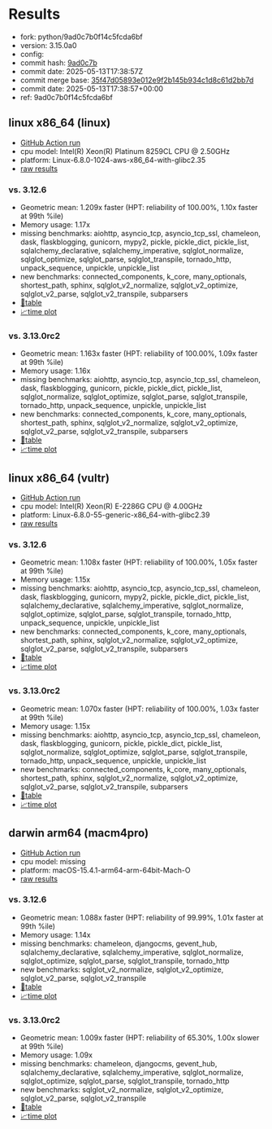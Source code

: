 # Results

- fork: python/9ad0c7b0f14c5fcda6bf
- version: 3.15.0a0
- config: 
- commit hash: [9ad0c7b](https://github.com/python/cpython/commit/9ad0c7b)
- commit date: 2025-05-13T17:38:57Z
- commit merge base: [35f47d05893e012e9f2b145b934c1d8c61d2bb7d](https://github.com/python/cpython/commit/35f47d05893e012e9f2b145b934c1d8c61d2bb7d)
- commit date: 2025-05-13T17:38:57+00:00
- ref: 9ad0c7b0f14c5fcda6bf

## linux x86_64 (linux)

- [GitHub Action run](https://github.com/facebookexperimental/free-threading-benchmarking/actions/runs/15009450205)
- cpu model: Intel(R) Xeon(R) Platinum 8259CL CPU @ 2.50GHz
- platform: Linux-6.8.0-1024-aws-x86_64-with-glibc2.35
- [raw results](bm-20250513-linux-x86_64-python-9ad0c7b0f14c5fcda6bf-3.15.0a0-9ad0c7b.json)

### vs. 3.12.6

- Geometric mean: 1.209x faster (HPT: reliability of 100.00%, 1.10x faster at 99th %ile)
- Memory usage: 1.17x
- missing benchmarks: aiohttp, asyncio_tcp, asyncio_tcp_ssl, chameleon, dask, flaskblogging, gunicorn, mypy2, pickle, pickle_dict, pickle_list, sqlalchemy_declarative, sqlalchemy_imperative, sqlglot_normalize, sqlglot_optimize, sqlglot_parse, sqlglot_transpile, tornado_http, unpack_sequence, unpickle, unpickle_list
- new benchmarks: connected_components, k_core, many_optionals, shortest_path, sphinx, sqlglot_v2_normalize, sqlglot_v2_optimize, sqlglot_v2_parse, sqlglot_v2_transpile, subparsers
- [📄table](bm-20250513-linux-x86_64-python-9ad0c7b0f14c5fcda6bf-3.15.0a0-9ad0c7b-vs-3.12.6.md)
- [📈time plot](bm-20250513-linux-x86_64-python-9ad0c7b0f14c5fcda6bf-3.15.0a0-9ad0c7b-vs-3.12.6.svg)

### vs. 3.13.0rc2

- Geometric mean: 1.163x faster (HPT: reliability of 100.00%, 1.09x faster at 99th %ile)
- Memory usage: 1.16x
- missing benchmarks: aiohttp, asyncio_tcp, asyncio_tcp_ssl, chameleon, dask, flaskblogging, gunicorn, pickle, pickle_dict, pickle_list, sqlglot_normalize, sqlglot_optimize, sqlglot_parse, sqlglot_transpile, tornado_http, unpack_sequence, unpickle, unpickle_list
- new benchmarks: connected_components, k_core, many_optionals, shortest_path, sphinx, sqlglot_v2_normalize, sqlglot_v2_optimize, sqlglot_v2_parse, sqlglot_v2_transpile, subparsers
- [📄table](bm-20250513-linux-x86_64-python-9ad0c7b0f14c5fcda6bf-3.15.0a0-9ad0c7b-vs-3.13.0rc2.md)
- [📈time plot](bm-20250513-linux-x86_64-python-9ad0c7b0f14c5fcda6bf-3.15.0a0-9ad0c7b-vs-3.13.0rc2.svg)

## linux x86_64 (vultr)

- [GitHub Action run](https://github.com/facebookexperimental/free-threading-benchmarking/actions/runs/15009450205)
- cpu model: Intel(R) Xeon(R) E-2286G CPU @ 4.00GHz
- platform: Linux-6.8.0-55-generic-x86_64-with-glibc2.39
- [raw results](bm-20250513-vultr-x86_64-python-9ad0c7b0f14c5fcda6bf-3.15.0a0-9ad0c7b.json)

### vs. 3.12.6

- Geometric mean: 1.108x faster (HPT: reliability of 100.00%, 1.05x faster at 99th %ile)
- Memory usage: 1.15x
- missing benchmarks: aiohttp, asyncio_tcp, asyncio_tcp_ssl, chameleon, dask, flaskblogging, gunicorn, mypy2, pickle, pickle_dict, pickle_list, sqlalchemy_declarative, sqlalchemy_imperative, sqlglot_normalize, sqlglot_optimize, sqlglot_parse, sqlglot_transpile, tornado_http, unpack_sequence, unpickle, unpickle_list
- new benchmarks: connected_components, k_core, many_optionals, shortest_path, sphinx, sqlglot_v2_normalize, sqlglot_v2_optimize, sqlglot_v2_parse, sqlglot_v2_transpile, subparsers
- [📄table](bm-20250513-vultr-x86_64-python-9ad0c7b0f14c5fcda6bf-3.15.0a0-9ad0c7b-vs-3.12.6.md)
- [📈time plot](bm-20250513-vultr-x86_64-python-9ad0c7b0f14c5fcda6bf-3.15.0a0-9ad0c7b-vs-3.12.6.svg)

### vs. 3.13.0rc2

- Geometric mean: 1.070x faster (HPT: reliability of 100.00%, 1.03x faster at 99th %ile)
- Memory usage: 1.15x
- missing benchmarks: aiohttp, asyncio_tcp, asyncio_tcp_ssl, chameleon, dask, flaskblogging, gunicorn, pickle, pickle_dict, pickle_list, sqlglot_normalize, sqlglot_optimize, sqlglot_parse, sqlglot_transpile, tornado_http, unpack_sequence, unpickle, unpickle_list
- new benchmarks: connected_components, k_core, many_optionals, shortest_path, sphinx, sqlglot_v2_normalize, sqlglot_v2_optimize, sqlglot_v2_parse, sqlglot_v2_transpile, subparsers
- [📄table](bm-20250513-vultr-x86_64-python-9ad0c7b0f14c5fcda6bf-3.15.0a0-9ad0c7b-vs-3.13.0rc2.md)
- [📈time plot](bm-20250513-vultr-x86_64-python-9ad0c7b0f14c5fcda6bf-3.15.0a0-9ad0c7b-vs-3.13.0rc2.svg)

## darwin arm64 (macm4pro)

- [GitHub Action run](https://github.com/facebookexperimental/free-threading-benchmarking/actions/runs/15009450205)
- cpu model: missing
- platform: macOS-15.4.1-arm64-arm-64bit-Mach-O
- [raw results](bm-20250513-macm4pro-arm64-python-9ad0c7b0f14c5fcda6bf-3.15.0a0-9ad0c7b.json)

### vs. 3.12.6

- Geometric mean: 1.088x faster (HPT: reliability of 99.99%, 1.01x faster at 99th %ile)
- Memory usage: 1.14x
- missing benchmarks: chameleon, djangocms, gevent_hub, sqlalchemy_declarative, sqlalchemy_imperative, sqlglot_normalize, sqlglot_optimize, sqlglot_parse, sqlglot_transpile, tornado_http
- new benchmarks: sqlglot_v2_normalize, sqlglot_v2_optimize, sqlglot_v2_parse, sqlglot_v2_transpile
- [📄table](bm-20250513-macm4pro-arm64-python-9ad0c7b0f14c5fcda6bf-3.15.0a0-9ad0c7b-vs-3.12.6.md)
- [📈time plot](bm-20250513-macm4pro-arm64-python-9ad0c7b0f14c5fcda6bf-3.15.0a0-9ad0c7b-vs-3.12.6.svg)

### vs. 3.13.0rc2

- Geometric mean: 1.009x faster (HPT: reliability of 65.30%, 1.00x slower at 99th %ile)
- Memory usage: 1.09x
- missing benchmarks: chameleon, djangocms, gevent_hub, sqlalchemy_declarative, sqlalchemy_imperative, sqlglot_normalize, sqlglot_optimize, sqlglot_parse, sqlglot_transpile, tornado_http
- new benchmarks: sqlglot_v2_normalize, sqlglot_v2_optimize, sqlglot_v2_parse, sqlglot_v2_transpile
- [📄table](bm-20250513-macm4pro-arm64-python-9ad0c7b0f14c5fcda6bf-3.15.0a0-9ad0c7b-vs-3.13.0rc2.md)
- [📈time plot](bm-20250513-macm4pro-arm64-python-9ad0c7b0f14c5fcda6bf-3.15.0a0-9ad0c7b-vs-3.13.0rc2.svg)


